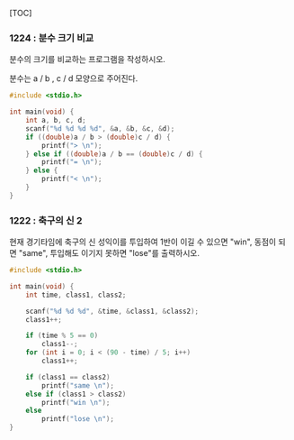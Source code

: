 [TOC]

### 1224 : 분수 크기 비교

분수의 크기를 비교하는 프로그램을 작성하시오.

분수는 a / b  , c / d 모양으로 주어진다.

``` c
#include <stdio.h>

int main(void) {
	int a, b, c, d;
	scanf("%d %d %d %d", &a, &b, &c, &d);
	if ((double)a / b > (double)c / d) {
		printf("> \n");
	} else if ((double)a / b == (double)c / d) {
		printf("= \n");
	} else {
		printf("< \n");
	}
}
```

### 1222 : 축구의 신 2

현재 경기타임에 축구의 신 성익이를 투입하여 1반이 이길 수 있으면 "win", 동점이 되면 "same", 투입해도 이기지 못하면 "lose"를 출력하시오.

``` c
#include <stdio.h>

int main(void) {
	int time, class1, class2;

	scanf("%d %d %d", &time, &class1, &class2);
	class1++;

	if (time % 5 == 0)
		class1--;
	for (int i = 0; i < (90 - time) / 5; i++) 
		class1++;

	if (class1 == class2)
		printf("same \n");
	else if (class1 > class2)
		printf("win \n");
	else
		printf("lose \n");
}
```